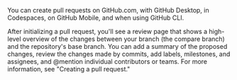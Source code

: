 You can create pull requests on GitHub.com, with GitHub Desktop, in Codespaces, on GitHub Mobile, and when using GitHub CLI.

After initializing a pull request, you'll see a review page that shows a high-level overview of the changes between your branch (the compare branch) and the repository's base branch. You can add a summary of the proposed changes, review the changes
made by commits, add labels, milestones, and assignees, and @mention individual contributors or teams. For more information, see "Creating a pull request."
